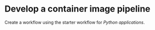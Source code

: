 # Develop a container image pipeline
Create a workflow using the starter workflow for *Python applications*.
